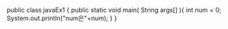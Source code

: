 public class javaEx1 {
	public static void main( String args[] ){
		int num = 0;
		System.out.println("num은"+num);
	}
}

